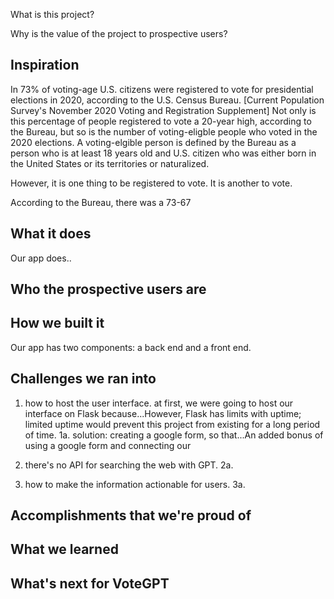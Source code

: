 What is this project?

Why is the value of the project to prospective users?


## Inspiration
In 73% of voting-age U.S. citizens were registered to vote for presidential elections in 2020, according to the U.S. Census Bureau. [Current Population Survey's November 2020 Voting and Registration Supplement] Not only is this percentage of people registered to vote a 20-year high, according to the Bureau, but so is the number of voting-eligble people who voted in the 2020 elections. A voting-elgible person is defined by the Bureau as a person who is at least 18 years old and U.S. citizen who was either born in the United States or its territories or naturalized. 

However, it is one thing to be registered to vote. It is another to vote. 

According to the Bureau, there was a 73-67

## What it does
Our app does..

## Who the prospective users are

## How we built it
Our app has two components: a back end and a front end. 


## Challenges we ran into
1. how to host the user interface. at first, we were going to host our interface on Flask because...However, Flask has limits with uptime; limited uptime would prevent this project from existing for a long period of time. 
1a. solution: creating a google form, so that...An added bonus of using a google form and connecting our 

2. there's no API for searching the web with GPT.
2a.

3. how to make the information actionable for users.
3a. 
## Accomplishments that we're proud of

## What we learned

## What's next for VoteGPT
